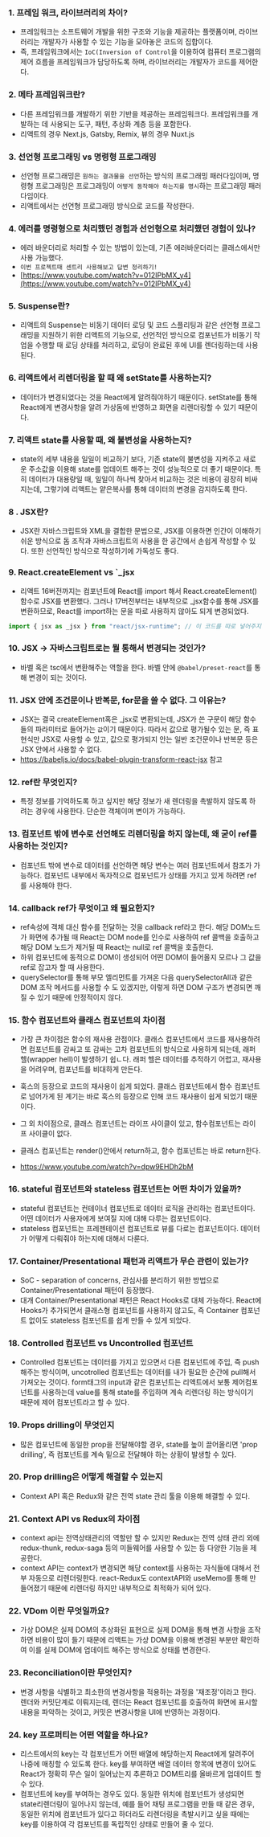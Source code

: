 ### 1. 프레임 워크, 라이브러리의 차이?
- 프레임워크는 소프트웨어 개발을 위한 구조와 기능을 제공하는 플랫폼이며, 라이브러리는 개발자가 사용할 수 있는 기능을 모아놓은 코드의 집합이다. 
- 즉, 프레임워크에서는 `IoC(Inversion of Control`을 이용하여 컴퓨터 프로그램의 제어 흐름을 프레임워크가 담당하도록 하며, 라이브러리는 개발자가 코드를 제어한다.

### 2. 메타 프레임워크란?
- 다른 프레임워크를 개발하기 위한 기반을 제공하는 프레임워크다. 프레임워크를 개발하는 데 사용되는 도구, 패턴, 추상화 계층 등을 포함한다.
- 리액트의 경우 Next.js, Gatsby, Remix, 뷰의 경우 Nuxt.js 

### 3. 선언형 프로그래밍 vs 명령형 프로그래밍
- 선언형 프로그래밍은 `원하는 결과물을 선언`하는 방식의 프로그래밍 패러다임이며, 명령형 프로그래밍은 프로그래밍이 `어떻게 동작해야 하는지를 명시`하는 프로그래밍 패러다임이다.
- 리액트에서는 선언형 프로그래밍 방식으로 코드를 작성한다. 

### 4. 에러를 명령형으로 처리했던 경험과 선언형으로 처리했던 경험이 있나?
- 에러 바운더리로 처리할 수 있는 방법이 있는데, 기존 에러바운더리는 클래스에서만 사용 가능했다. 
- `이번 프로젝트때 센트리 사용해보고 답변 정리하기!`
- [https://www.youtube.com/watch?v=012IPbMX_y4](https://www.youtube.com/watch?v=012IPbMX_y4)

### 5. Suspense란?
- 리액트의 Suspense는 비동기 데이터 로딩 및 코드 스플리팅과 같은 선언형 프로그래밍을 지원하기 위한 리액트의 기능으로, 선언적인 방식으로 컴포넌트가 비동기 작업을 수행할 때 로딩 상태를 처리하고, 로딩이 완료된 후에 UI를 렌더링하는데 사용된다.

### 6. 리액트에서 리렌더링을 할 때 왜 setState를 사용하는지?
- 데이터가 변경되었다는 것을 React에게 알려줘야하기 때문이다. setState를 통해 React에게 변경사항을 알려 가상돔에 반영하고 화면을 리렌더링할 수 있기 때문이다.

### 7. 리액트 state를 사용할 때, 왜 불변성을 사용하는지?
- state의 세부 내용을 일일이 비교하기 보다, 기존 state의 불변성을 지켜주고 새로운 주소값을 이용해 state를 업데이트 해주는 것이 성능적으로 더 좋기 때문이다. 특히 데이터가 대용량일 때, 일일이 하나씩 찾아서 비교하는 것은 비용이 굉장히 비싸지는데, 그렇기에 리액트는 얕은복사를 통해 데이터의 변경을 감지하도록 한다.

### 8 . JSX란?
- JSX란 자바스크립트와 XML을 결합한 문법으로, JSX를 이용하면 인간이 이해하기 쉬운 방식으로 돔 조작과 자바스크립트의 사용을 한 공간에서 손쉽게 작성할 수 있다. 또한 선언적인 방식으로 작성하기에 가독성도 좋다.

### 9. React.createElement vs `_jsx
- 리액트 16버전까지는 컴포넌트에 React를 import 해서 React.createElement() 함수로 JSX를 변환했다. 그러나 17버전부터는 내부적으로 _jsx함수를 통해 JSX를  변환하므로, React를 import하는 문을 따로 사용하지 않아도 되게 변경되었다.
```js
import { jsx as _jsx } from "react/jsx-runtime"; // 이 코드를 따로 넣어주지 않아도 react에서 자체적으로 넣는다.
```

### 10. JSX -> 자바스크립트로는 뭘 통해서 변경되는 것인가?
- 바벨 혹은 tsc에서 변환해주는 역할을 한다. 바벨 안에 `@babel/preset-react`를 통해 변경이 되는 것이다.

### 11. JSX 안에 조건문이나 반복문, for문을 쓸 수 없다. 그 이유는?
- JSX는 결국 createElement혹은 _jsx로 변환되는데, JSX가 쓴 구문이 해당 함수들의 파라미터로 들어가는 `값`이기 때문이다. 따라서 값으로 평가될수 있는 문, 즉 표현식만 JSX로 사용할 수 있고, 값으로 평가되지 안는 일반 조건문이나 반복문 등은 JSX 안에서 사용할 수 없다.
- https://babeljs.io/docs/babel-plugin-transform-react-jsx 참고

### 12. ref란 무엇인지?
- 특정 정보를 기억하도록 하고 싶지만 해당 정보가 새 렌더링을 촉발하지 않도록 하려는 경우에 사용한다. 단순한 객체이며 변이가 가능하다.

### 13. 컴포넌트 밖에 변수로 선언해도 리렌더링을 하지 않는데, 왜 굳이 ref를 사용하는 것인지?
- 컴포넌트 밖에 변수로 데이터를 선언하면 해당 변수는 여러 컴포넌트에서 참조가 가능하다. 컴포넌트 내부에서 독자적으로 컴포넌트가 상태를 가지고 있게 하려면 ref를 사용해야 한다.

### 14. callback ref가 무엇이고 왜 필요한지?
- ref속성에 객체 대신 함수를 전달하는 것을 callback ref라고 한다. 해당 DOM노드가 화면에 추가될 때 React는 DOM node를 인수로 사용하여 ref 콜백을 호출하고 해당 DOM 노드가 제거될 때 React는 null로 ref 콜백을 호출한다. 
- 하위 컴포넌트에 동적으로 DOM이 생성되어 어떤 DOM이 들어올지 모르나 그 값을 ref로 잡고자 할 때  사용한다. 
- querySelector를 통해 부모 엘리먼트를 가져온 다음 querySelectorAll과 같은 DOM 조작 메서드를 사용할 수 도 있겠지만, 이렇게 하면 DOM 구조가 변경되면 깨질 수 있기 때문에 안정적이지 않다.

### 15. 함수 컴포넌트와 클래스 컴포넌트의 차이점
- 가장 큰 차이점은 함수의 재사용 관점이다. 클래스 컴포넌트에서 코드를 재사용하려면 컴포넌트를 감싸고 또 감싸는 고차 컴포넌트의 방식으로 사용하게 되는데, 래퍼 헬(wrapper hell)이 발생하기 쉽ㄴ다. 래퍼 헬은 데이터를 추적하기 어렵고, 재사용을 어려우며, 컴포넌트를 비대하게 만든다. 
- 훅스의 등장으로 코드의 재사용이 쉽게 되었다. 클래스 컴포넌트에서 함수 컴포넌트로 넘어가게 된 계기는 바로 훅스의 등장으로 인해 코드 재사용이 쉽게 되었기 때문이다.

- 그 외 차이점으로,  클래스 컴포넌트는 라이프 사이클이 있고, 함수컴포넌트는 라이프 사이클이 없다.
- 클래스 컴포넌트는 render()안에서 return하고, 함수 컴포넌트는 바로 return한다.
- https://www.youtube.com/watch?v=dpw9EHDh2bM

### 16. stateful 컴포넌트와 stateless 컴포넌트는 어떤 차이가 있을까?
- stateful 컴포넌트는 컨테이너 컴포넌트로 데이터 로직을 관리하는 컴포넌트이다. 어떤 데이터가 사용자에게 보여질 지에 대해 다루는 컴포넌트이다.
- stateless 컴포넌트는 프레젠테이션 컴포넌트로 뷰를 다로는 컴포넌트이다. 데이터가 어떻게 다뤄줘야 하는지에 대해서 다룬다.

### 17. Container/Presentational 패턴과 리액트가 무슨 관련이 있는가?
- SoC - separation of concerns, 관심사를 분리하기 위한 방법으로 Container/Presentational 패턴이 등장했다. 
- 대개 Container/Presentational 패턴은 React Hooks로 대체 가능하다. React에 Hooks가 추가되면서 클래스형 컴포넌트를 사용하지 않고도, 즉 Container 컴포넌트 없이도 stateless 컴포넌트를 쉽게 만들 수 있게 되었다. 

### 18. Controlled 컴포넌트 vs Uncontrolled 컴포넌트
- Controlled 컴포넌트는 데이터를 가지고 있으면서 다른 컴포넌트에 주입, 즉 push 해주는 방식이며, uncotrolled 컴포넌트는 데이터를 내가 필요한 순간에 pull해서 가져오는 것이다. form태그의 input과 같은 컴포넌트는 리액트에서 보통 제어컴포넌트를 사용하는데 value를 통해 state를 주입하며 계속 리렌더링 하는 방식이기 때문에 제어 컴포넌트라고 할 수 있다.

### 19. Props drilling이 무엇인지
- 많은 컴포넌트에 동일한 prop을 전달해야할 경우, state를 높이 끌어올리면 'prop drilling', 즉 컴포넌트를 계속 밑으로 전달해야 하는 상황이 발생할 수 있다.

### 20. Prop drilling은 어떻게 해결할 수 있는지
- Context API 혹은 Redux와 같은 전역 state 관리 툴을 이용해 해결할 수 있다.

### 21. Context API vs Redux의 차이점
- context api는 전역상태관리의 역할만 할 수 있지만 Redux는 전역 상태 관리 외에 redux-thunk, redux-saga 등의 미들웨어를 사용할 수 있는 등 다양한 기능을 제공한다. 
- context API는 context가 변경되면 해당 context를 사용하는 자식들에 대해서 전부 자동으로 리렌더링한다. react-Redux도 contextAPI와 useMemo를 통해 만들어졌기 때문에 리렌더링 하지만 내부적으로 최적화가 되어 있다.

### 22. VDom 이란 무엇일까요?
- 가상 DOM은 실제 DOM의 추상화된 표현으로 실제 DOM을 통해 변경 사항을 조작하면 비용이 많이 들기 때문에 리액트는 가상 DOM을 이용해 변경된 부분만 확인하여 이를 실제 DOM에 업데이트 해주는 방식으로 상태를 변경한다.

### 23. Reconciliation이란 무엇인지?
- 변경 사항을 식별하고 최소한의 변경사항을 적용하는 과정을 '재조정'이라고 한다. 렌더와 커밋단계로 이뤄지는데, 렌더는 React 컴포넌트를 호출하여 화면에 표시할 내용을 파악하는 것이고, 커밋은 변경사항을 UI에 반영하는 과정이다.

### 24. key 프로퍼티는 어떤 역할을 하나요?
- 리스트에서의 key는 각 컴포넌트가 어떤 배열에 해당하는지 React에게 알려주어 나중에 매칭할 수 있도록 한다. key를 부여하면 배열 데이터 항목에 변경이 있어도 React가 정확히 무슨 일이 일어났는지 추론하고 DOM트리를 올바르게 업데이트 할 수 있다.
- 컴포넌트에 key를 부여하는 경우도 있다. 동일한 위치에 컴포넌트가 생성되면 state리렌더링이 일어나지 않는데, 예를 들어 채팅 프로그램을 만들 때 같은 경우, 동일한 위치에 컴포넌트가 있다고 하더라도 리렌더링을 촉발시키고 싶을 때에는 key를 이용하여 각 컴포넌트를 독립적인 상태로 만들어 줄 수 있다.
